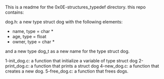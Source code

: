 This is a readme for the 0x0E-structures_typedef directory.
this repo contains:

dog.h:  a new type struct dog with the following elements:

- name, type = char *
- age, type = float
- owner, type = char *

and a new type dog_t as a new name for the type struct dog.

1-init_dog.c: a function that initialize a variable of type struct dog
2-print_dog.c:  a function that prints a struct dog
4-new_dog.c:  a function that creates a new dog.
5-free_dog.c: a function that frees dogs.
